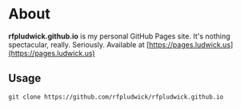 ---
---

# About

**rfpludwick.github.io** is my personal GitHub Pages site. It's nothing
spectacular, really. Seriously. Available at
[https://pages.ludwick.us](https://pages.ludwick.us)

## Usage

```shell
git clone https://github.com/rfpludwick/rfpludwick.github.io
```
